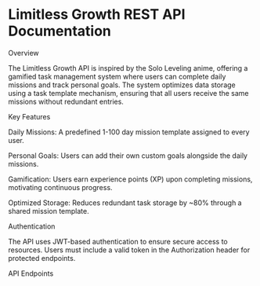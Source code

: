 # Limitless Growth REST API Documentation

Overview

The Limitless Growth API is inspired by the Solo Leveling anime, offering a gamified task management system where users can complete daily missions and track personal goals. The system optimizes data storage using a task template mechanism, ensuring that all users receive the same missions without redundant entries.

Key Features

Daily Missions: A predefined 1-100 day mission template assigned to every user.

Personal Goals: Users can add their own custom goals alongside the daily missions.

Gamification: Users earn experience points (XP) upon completing missions, motivating continuous progress.

Optimized Storage: Reduces redundant task storage by ~80% through a shared mission template.

Authentication

The API uses JWT-based authentication to ensure secure access to resources. Users must include a valid token in the Authorization header for protected endpoints.

API Endpoints



